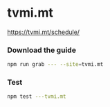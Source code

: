 # tvmi.mt

https://tvmi.mt/schedule/

### Download the guide

```sh
npm run grab --- --site=tvmi.mt
```

### Test

```sh
npm test ---tvmi.mt
```
